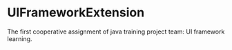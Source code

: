 # UIFrameworkExtension
The first cooperative assignment of java training project team: UI framework learning.
